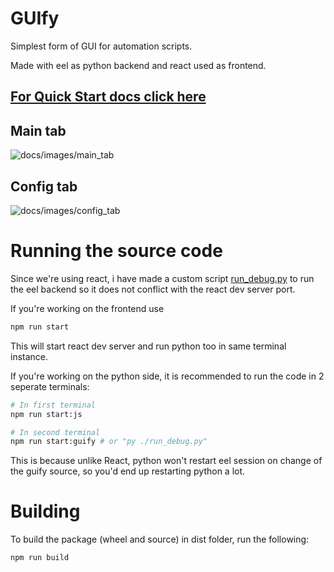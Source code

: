 # GUIfy

Simplest form of GUI for automation scripts.

Made with eel as python backend and react used as frontend.

## **[For Quick Start docs click here](docs/README.md)**

## Main tab

![docs/images/main_tab](docs/images/main_tab.png)

## Config tab

![docs/images/config_tab](docs/images/config_tab.png)

# Running the source code

Since we're using react, i have made a custom script [run_debug.py](run_debug.py) to run the eel backend so it does not conflict with the react dev server port.

If you're working on the frontend use

```bash
npm run start
```

This will start react dev server and run python too in same terminal instance.

If you're working on the python side, it is recommended to run the code in 2 seperate terminals:

```bash
# In first terminal
npm run start:js

# In second terminal
npm run start:guify # or "py ./run_debug.py"
```

This is because unlike React, python won't restart eel session on change of the guify source, so you'd end up restarting python a lot.

# Building

To build the package (wheel and source) in dist folder, run the following:

`npm run build`
